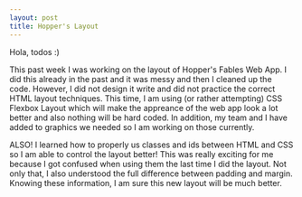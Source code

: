 ```yaml
---
layout: post
title: Hopper's Layout 
---
```

Hola, todos :)

This past week I was working on the layout of Hopper's Fables Web App. I did this already in the past and it was messy and then I cleaned 
up the code. However, I did not design it write and did not practice the correct HTML layout techniques. This time, I am using (or rather 
attempting) CSS Flexbox Layout which will make the appreance of the web app look a lot better and also nothing will be hard coded. In 
addition, my team and I have added to graphics we needed so I am working on those currently. 

ALSO! I learned how to properly us classes and ids between HTML and CSS so I am able to control the layout better! This was really 
exciting for me because I got confused when using them the last time I did the layout. Not only that, I also understood the full 
difference between padding and margin. Knowing these information, I am sure this new layout will be much better. 
